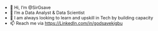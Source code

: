 - 👋 Hi, I’m @SirGsave
- 🌱 I’m a Data Analyst & Data Scientist
- 👀 I am always looking to learn and upskill in Tech by building capacity
- 📫 Reach me via https://LinkedIn.com/in/godsavekigbu

<!---
SirGsave/SirGsave is a ✨ special ✨ repository because its `README.md` (this file) appears on your GitHub profile.
You can click the Preview link to take a look at your changes.
--->
